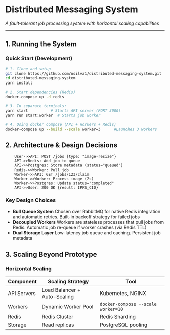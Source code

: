 # Distributed Messaging System

_A fault-tolerant job processing system with horizontal scaling capabilities_

---

## 1. Running the System

### Quick Start (Development)

```bash
# 1. Clone and setup
git clone https://github.com/nsilva1/distributed-messaging-system.git
cd distributed-messaging-system
yarn install

# 2. Start dependencies (Redis)
docker-compose up -d redis

# 3. In separate terminals:
yarn start          # Starts API server (PORT 3000)
yarn run start:worker  # Starts job worker

# 4. Using docker compose (API + Workers + Redis)
docker-compose up --build --scale worker=3      #Launches 3 workers

```

## 2. Architecture & Design Decisions

```mermaid
    User->>API: POST /jobs {type: "image-resize"}
    API->>Redis: Add job to queue
    API->>Postgres: Store metadata (status="queued")
    Redis->>Worker: Pull job
    Worker->>API: GET /jobs/123/claim
    Worker->>Worker: Process image (2s)
    Worker->>Postgres: Update status="completed"
    API->>User: 200 OK {result: IPFS_CID}
```

### Key Design Choices

- **Bull Queue System** Chosen over RabbitMQ for native Redis integration and automatic retries. Built-in backoff strategy for failed jobs
- **Decoupled Workers** Workers are stateless processes that pull jobs from Redis. Automatic job re-queue if worker crashes (via Redis TTL)
- **Dual Storage Layer** Low-latency job queue and caching. Persistent job metadata

## 3. Scaling Beyond Prototype

### Horizontal Scaling

| Component   | Scaling Strategy             | Tool                               |
| ----------- | ---------------------------- | ---------------------------------- |
| API Servers | Load Balancer + Auto-Scaling | Kubernetes, NGINX                  |
| Workers     | Dynamic Worker Pool          | `docker-compose --scale worker=10` |
| Redis       | Redis Cluster                | Redis Sharding                     |
| Storage     | Read replicas                | PostgreSQL pooling                 |
